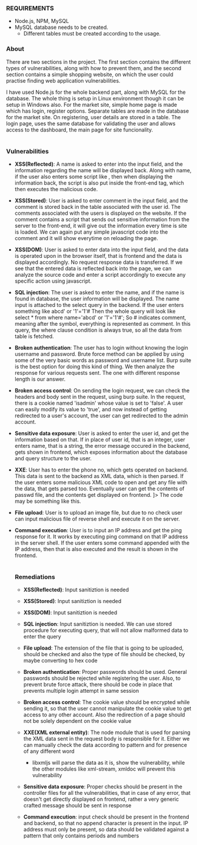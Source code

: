 ### REQUIREMENTS

- Node.js, NPM, MySQL
- MySQL database needs to be created.
	- Different tables must be created according to the usage.

### About
There are two sections in the project. The first section contains the different types of vulnerabilities, along with how to prevent them, and the second section contains a simple shopping website, on which the user could practise finding web application vulnerabilities.

I have used Node.js for the whole backend part, along with MySQL for the database. The whole thing is setup in Linux environment though it can be setup in Windows also. 
For the market site, simple home page is made which has login, register options. Separate tables are made in the database for the market site. On registering, user details are stored in a table.
The login page, uses the same database for validating the user and allows access to the dashboard, the main page for site funcionality.<br/><br/>


### Vulnerabilities

* __XSS(Reflected)__: A name is asked to enter into the input field, and the information regarding the name will be displayed back. Along with name, if the user also enters some script like <script>alert(10)</script>, then when displaying the information back, the script is also put inside the front-end tag, which then executes the malicious code.

* __XSS(Stored)__: User is asked to enter comment in the input field, and the comment is stored back in the table associated with the user id. The comments associated with the users is displayed on the website. If the comment contains a script that sends out sensitive information from the server to the front-end, it will give out the information every time is site is loaded. We can again put any simple javascript code into the comment and it will show everytime on reloading the page.


* __XSS(DOM)__: User is asked to enter data into the input field, and the data is operated upon in the browser itself, that is frontend and the data is displayed accordingly. No request response data is transferred. If we see that the entered data is reflected back into the page, we can analyze the source code and enter a script accordingly to execute any specific action using javascript.

* __SQL injection__: The user is asked to enter the name, and if the name is found in database, the user information will be displayed. The name input is attached to the select query in the backend. If the user enters something like 
			abcd' or '1'='1'# 
		Then the whole query will look like 
			select * from <table name> where name='abcd' or '1'='1'#';
	So # indicates comment, meaning after the symbol, everything is represented as comment. In this query, the where clause condition is always true, so all the data from table is fetched.

* __Broken authentication__: The user has to login without knowing the login username and password. Brute force method can be applied by using some of the very basic words as password and username list. Burp suite is the best option for doing this kind of thing. We then analyze the response for various requests sent. The one with different response length is our answer.

* __Broken access control__: On sending the login request, we can check the headers and body sent in the request, using burp suite. In the request, there is a cookie named 'isadmin' whose value is set to 'false'. A user can easily modify its value to 'true', and now instead of getting redirected to a user's account, the user can get redirected to the admin account.


* __Sensitive data exposure__: User is asked to enter the user id, and get the information based 	on that. If in place of user id, that is an integer, user enters name, that is a string, the error message occured in the backend, gets shown in frontend, which exposes information about the database and query structure to the user.

* __XXE__: User has to enter the phone no, which gets operated on backend. This data is sent to the backend as XML data, which is then parsed. If the user enters some malicious XML code to open and get any file with the data, that gets parsed too. Eventually user can get the contents of passwd file, and the contents get displayed on frontend.
		<!DOCTYPE test [ <!ENTITY xxe SYSTEM "file:///etc/passwd"> ]> 
		The code may be something like this.
* __File upload__: User is to upload an image file, but due to no check user can input malicious file of reverse shell and execute it on the server.

* __Command execution__: User is to input an IP address and get the ping response for it. It works by executing ping command on that IP address in the server shell. If the user enters some command appended with the IP address, then that is also executed and the result is shown in the frontend.<br/><br/>



### Remediations

* __XSS(Reflected)__: Input sanitiztion is needed

* __XSS(Stored)__: Input sanitiztion is needed

* __XSS(DOM)__: Input sanitiztion is needed

* __SQL injection__: Input sanitiztion is needed. We can use stored procedure for executing query, that will not allow malformed data to enter the query


* __File upload__: The extension of the file that is going to be uploaded, should be checked and also the type of file should be checked, by maybe converting to hex code

* __Broken authentication__: Proper passwords should be used. General passwords should be rejected while registering the user. Also, to prevent brute force attack, there should be code in place that prevents multiple login attempt in same session

* __Broken access control__: The cookie value should be encrypted while sending it, so that the user cannot manipulate the cookie value to get access to any other account. Also the redirection of a page should not be solely dependent on the cookie value

* __XXE(XML external entity)__: The node module that is used for parsing the XML data sent in the request body is responsible for it. Either we can manually check the data according to pattern and for presence of any different word
	* libxmljs will parse the data as it is, show the vulnerability, while the other modules like xml-stream, xmldoc will prevent this vulnerability

* __Sensitive data exposure__: Proper checks should be present in the controller files for all the vulnerabilities, that in case of any error, that doesn't get directly displayed on frontend, rather a very generic crafted message should be sent in response

* __Command execution__: input check should be present in the frontend and backend, so that no append character is present in the input. IP address must only be present, so data should be validated against a pattern that only contains periods and numbers

